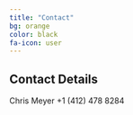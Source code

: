 ```yaml
---
title: "Contact"
bg: orange
color: black
fa-icon: user
---
```


## Contact Details
Chris Meyer
+1 (412) 478 8284
